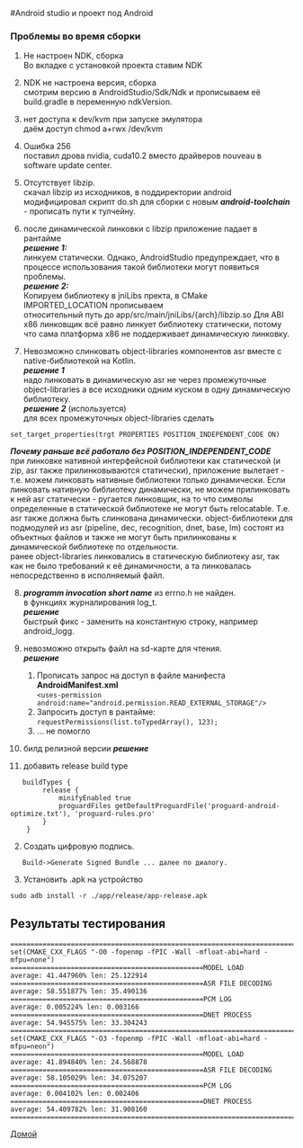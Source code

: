 #Android studio и проект под Android

### Проблемы во время сборки
1. Не настроен NDK, сборка  
  Во вкладке с установкой проекта ставим NDK

2. NDK не настроена версия, сборка  
  смотрим версию в AndroidStudio/Sdk/Ndk и прописываем её build.gradle
  в переменную ndkVersion.

3. нет доступа к dev/kvm при запуске эмулятора  
  даём доступ chmod a+rwx /dev/kvm

4. Ошибка 256  
  поставил дрова nvidia, cuda10.2 вместо драйверов nouveau в software update
  center.

5. Отсутствует libzip.   
скачал libzip из исходников, в поддиректории android модифицировал скрипт do.sh
для сборки с новым ***android-toolchain*** - прописать пути к тулчейну.

6. после динамической линковки с libzip приложение падает в рантайме  
 ***решение 1:***    
 линкуем статически. Однако, AndroidStudio предупреждает,
  что в процессе использования такой библиотеки могут появиться проблемы.   
 ***решение 2:***    
 Копируем библиотеку в jniLibs пректа,
 в CMake IMPORTED_LOCATION прописываем   
 относительный путь до app/src/main/jniLibs/{arch}/libzip.so
 Для ABI x86 линковщик всё равно линкует библиотеку статически, потому что сама
 платформа x86 не поддерживает динамическую линковку.

7. Невозможно слинковать object-libraries компонентов asr вместе с native-библиотекой
на Kotlin.  
  ***решение 1***  
  надо линковать в динамическую asr не через промежуточные object-libraries
  а все исходники одним куском в одну динамическую библиотеку.  
  ***решение 2*** (используется)  
  для всех промежуточных object-libraries сделать   

  `set_target_properties(trgt PROPERTIES POSITION_INDEPENDENT_CODE ON)`

  ***Почему раньше всё работало без POSITION_INDEPENDENT_CODE***  
  при линковке нативной интерфейсной библиотеки как статической (и zip, asr
  также прилинковываются статически), приложение вылетает - т.е. можем линковать
  нативные библиотеки только динамически.
  Если линковать нативную библиотеку динамически, не можем прилинковать к ней
  asr статически - ругается линковщик, на то что символы определенные в
  статической библиотеке не могут быть relocatable. Т.е. asr также должна быть
  слинкована динамически. object-библиотеки для подмодулей
  из asr (pipeline, dec, recognition, dnet, base, lm) состоят из объектных файлов
  и также не могут быть прилинкованы к динамической библиотеке по отдельности.  
  ранее object-libraries линковались в статическую библиотеку asr, так как не было
  требований к её динамичности, а та линковалась непосредственно в исполняемый файл.

8. ***programm invocation short name*** из errno.h не найден.  
в функциях журналирования log_t.  
   ***решение***   
   быстрый фикс - заменить на константную строку, например android_logg.

9. невозможно открыть файл на sd-карте для чтения.  
   ***решение***  
   1. Прописать запрос на доступ в файле манифеста **AndroidManifest.xml**  
   `<uses-permission android:name="android.permission.READ_EXTERNAL_STORAGE"/>`
   2. Запросить доступ в рантайме:  
   `requestPermissions(list.toTypedArray(), 123);`
   3. ... не помогло


10. билд релизной версии
   ***решение***
   1. добавить release build type
```
   buildTypes {
        release {
            minifyEnabled true
            proguardFiles getDefaultProguardFile('proguard-android-optimize.txt'), 'proguard-rules.pro'
        }
    }
```
   2. Создать цифровую подпись.
```
   Build->Generate Signed Bundle ... далее по диалогу.
```
   3. Установить .apk на устройство
```
sudo adb install -r ./app/release/app-release.apk
```


## Результаты тестирования
```
===============================================================================
set(CMAKE_CXX_FLAGS "-O0 -fopenmp -fPIC -Wall -mfloat-abi=hard -mfpu=none")
================================================MODEL LOAD
average: 41.447960% len: 25.122914
================================================ASR FILE DECODING
average: 58.551877% len: 35.490136
================================================PCM LOG
average: 0.005224% len: 0.003166
================================================DNET PROCESS
average: 54.945575% len: 33.304243
===============================================================================
set(CMAKE_CXX_FLAGS "-O3 -fopenmp -fPIC -Wall -mfloat-abi=hard -mfpu=neon")
================================================MODEL LOAD
average: 41.894840% len: 24.568878
================================================ASR FILE DECODING
average: 58.105029% len: 34.075207
================================================PCM LOG
average: 0.004102% len: 0.002406
================================================DNET PROCESS
average: 54.409782% len: 31.908160
===============================================================================
```


[Домой](index.md)
